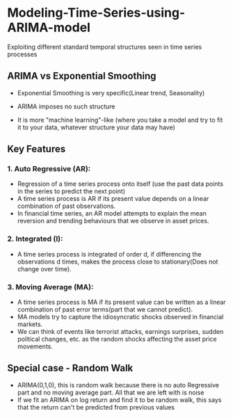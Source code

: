 

# Modeling-Time-Series-using-ARIMA-model


Exploiting different standard temporal structures seen in time series processes

## ARIMA vs Exponential Smoothing

- Exponential Smoothing is very specific(Linear trend, Seasonality)

- ARIMA imposes no such structure
- It is more "machine learning"-like (where you take a model and try to fit it to your data, whatever structure your data may have)




## Key Features
### 1. **Auto Regressive (AR)**:
- Regression of a time series process onto itself (use the past data points in the series to predict the next point)
- A time series process is AR if its present value depends on a linear combination of past observations.
- In financial time series, an AR model attempts to explain the mean reversion and trending behaviours that we observe in asset prices.

### 2. **Integrated (I)**:

- A time series process is integrated of order d, if differencing the observations d times, makes the process close to stationary(Does not change over time).

### 3. **Moving Average (MA)**:

-  A time series process is MA if its present value can be written as a linear combination of past error terms(part that we cannot predict).
- MA models try to capture the idiosyncratic shocks observed in financial markets.
- We can think of events like terrorist attacks, earnings surprises, sudden political changes, etc. 
  as the random shocks affecting the asset price movements.

## Special case - Random Walk
- ARIMA(0,1,0), this is random walk 
  because there is no auto Regressive part and no moving average part.
  All that we are left with is noise  
- If we fit an ARIMA on log return and find it to be random walk, this says that the return can't be predicted from previous values
